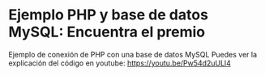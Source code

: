 # Ejemplo PHP y base de datos MySQL: Encuentra el premio
Ejemplo de conexión de PHP con una base de datos MySQL
Puedes ver la explicación del código en youtube: https://youtu.be/Pw54d2uULl4
